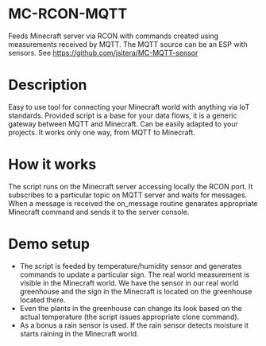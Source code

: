 # MC-RCON-MQTT
Feeds Minecraft server via RCON with commands created using measurements received by MQTT. The MQTT source can be an ESP with sensors. See https://github.com/jsitera/MC-MQTT-sensor
# Description
Easy to use tool for connecting your Minecraft world with anything via IoT standards. Provided script is a base for your data flows, it is a generic gateway between MQTT and Minecraft. Can be easily adapted to your projects. It works only one way, from MQTT to Minecraft.
# How it works
The script runs on the Minecraft server accessing locally the RCON port. It subscribes to a particular topic on MQTT server and waits for messages. When a message is received the on_message routine genarates appropriate Minecraft command and sends it to the server console.
# Demo setup
- The script is feeded by temperature/humidity sensor and generates commands to update a particular sign. The real world measurement is visible in the Minecraft world. We have the sensor in our real world greenhouse and the sign in the Minecraft is located on the greenhouse located there.
- Even the plants in the greenhouse can change its look based on the actual temperature (the script issues appropriate clone command).
- As a bonus a rain sensor is used. If the rain sensor detects moisture it starts raining in the Minecraft world.
